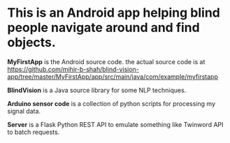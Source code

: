 # This is an Android app helping blind people navigate around and find objects.

**MyFirstApp** is the Android source code.
                  the actual source code is at https://github.com/mihir-b-shah/blind-vision-app/tree/master/MyFirstApp/app/src/main/java/com/example/myfirstapp

**BlindVision** is a Java source library for some NLP techniques.

**Arduino sensor code** is a collection of python scripts for processing my signal data.

**Server** is a Flask Python REST API to emulate something like Twinword API to batch requests.
